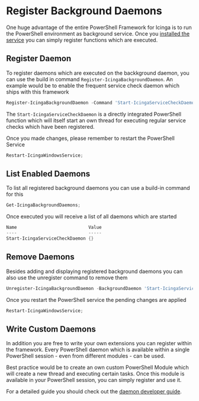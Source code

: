Register Background Daemons
===

One huge advantage of the entire PowerShell Framework for Icinga is to run the PowerShell environment as background service. Once you [installed the service](01-Install-Service.md) you can simply register functions which are executed.

Register Daemon
---

To register daemons which are executed on the backkground daemon, you can use the build in command `Register-IcingaBackgroundDaemon`. An example would be to enable the frequent service check daemon which ships with this framework

```powershell
Register-IcingaBackgroundDaemon -Command 'Start-IcingaServiceCheckDaemon';
```

The `Start-IcingaServiceCheckDaemon` is a directly integrated PowerShell function which will itself start an own thread for executing regular service checks which have been registered.

Once you made changes, please remember to restart the PowerShell Service

```powershell
Restart-IcingaWindowsService;
```

List Enabled Daemons
---

To list all registered background daemons you can use a build-in command for this

```powershell
Get-IcingaBackgroundDaemons;
```

Once executed you will receive a list of all daemons which are started

```powershell
Name                           Value
----                           -----
Start-IcingaServiceCheckDaemon {}
```

Remove Daemons
---

Besides adding and displaying registered background daemons you can also use the unregister command to remove them

```powershell
Unregister-IcingaBackgroundDaemon -BackgroundDaemon 'Start-IcingaServiceCheckDaemon';
```

Once you restart the PowerShell service the pending changes are applied

```powershell
Restart-IcingaWindowsService;
```

Write Custom Daemons
---

In addition you are free to write your own extensions you can register within the framework. Every PowerShell daemon which is available within a single PowerShell session - even from different modules - can be used.

Best practice would be to create an own custom PowerShell Module which will create a new thread and executing certain tasks. Once this module is available in your PowerShell session, you can simply register and use it.

For a detailed guide you should check out the [daemon developer guide](../developerguide/10-Custom-Daemons.md).
